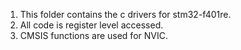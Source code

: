 1. This folder contains the c drivers for stm32-f401re.
2. All code is register level accessed.
3. CMSIS functions are used for NVIC.
